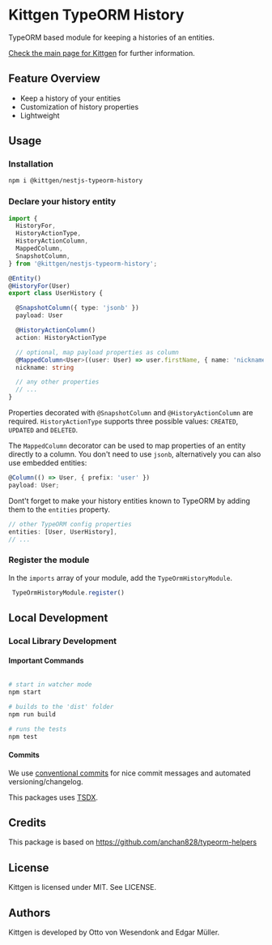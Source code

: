 # Kittgen TypeORM History

TypeORM based module for keeping a histories of an entities.

[Check the main page for Kittgen](https://github.com/kittgen/kittgen-nestjs) for further information.

## Feature Overview
* Keep a history of your entities
* Customization of history properties
* Lightweight 

## Usage
### Installation

```bash
npm i @kittgen/nestjs-typeorm-history
```

### Declare your history entity

```ts
import {
  HistoryFor,
  HistoryActionType,
  HistoryActionColumn,
  MappedColumn,
  SnapshotColumn,
} from '@kittgen/nestjs-typeorm-history';

@Entity()
@HistoryFor(User) 
export class UserHistory {

  @SnapshotColumn({ type: 'jsonb' })
  payload: User

  @HistoryActionColumn()
  action: HistoryActionType

  // optional, map payload properties as column
  @MappedColumn<User>((user: User) => user.firstName, { name: 'nickname' })
  nickname: string

  // any other properties
  // ...
}
```

Properties decorated with `@SnapshotColumn` and `@HistoryActionColumn` are required. 
`HistoryActionType` supports three possible values: `CREATED`, `UPDATED` and `DELETED`.

The `MappedColumn` decorator can be used to map properties of an entity directly to a column.
You don't need to use `jsonb`, alternatively you can also use embedded entities:

```ts
@Column(() => User, { prefix: 'user' })
payload: User;
```


Dont't forget to make your history entities known to TypeORM by adding them to the `entities`
property.

```ts
// other TypeORM config properties
entities: [User, UserHistory],
// ...
```

### Register the module

In the `imports` array of your module, add the `TypeOrmHistoryModule`.

```ts
 TypeOrmHistoryModule.register()
```

## Local Development

### Local Library Development

#### Important Commands

```bash

# start in watcher mode
npm start

# builds to the 'dist' folder
npm run build

# runs the tests
npm test

```

#### Commits

We use [conventional commits](https://www.conventionalcommits.org/en/v1.0.0/) for nice commit messages and automated versioning/changelog.

This packages uses [TSDX](https://github.com/jaredpalmer/tsdx).

## Credits

This package is based on https://github.com/anchan828/typeorm-helpers

## License

Kittgen is licensed under MIT. See LICENSE.

## Authors

Kittgen is developed by Otto von Wesendonk and Edgar Müller.
